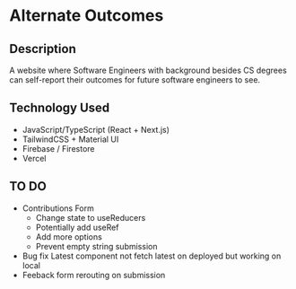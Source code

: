 # Alternate Outcomes

## Description
A website where Software Engineers with background besides CS degrees can self-report their outcomes for future software engineers to see.

## Technology Used
- JavaScript/TypeScript (React + Next.js)
- TailwindCSS + Material UI
- Firebase / Firestore
- Vercel

## TO DO

- Contributions Form
    - Change state to useReducers
    - Potentially add useRef
    - Add more options
    - Prevent empty string submission
- Bug fix Latest component not fetch latest on deployed but working on local
- Feeback form rerouting on submission